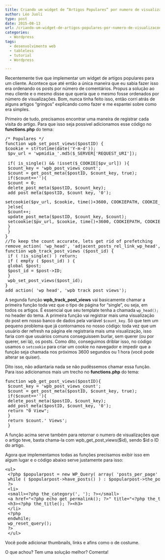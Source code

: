 ```yaml
---
title: Criando um widget de “Artigos Populares” por numero de visualizações
author: Léo Juoli
type: post
date: 2015-08-13
url: /criando-um-widget-de-artigos-populares-por-numero-de-visualizacoes/
categories:
  - Wordpress
tags:
  - desenvolvimento web
  - tableless
  - tutorial
  - Wordpress

---
```

Recentemente tive que implementar um widget de artigos populares para um cliente. Acontece que até então a única maneira que eu sabia fazer isso era ordenando os posts por número de comentários. Propus a solução ao meu cliente e o mesmo disse que queria que o mesmo fosse ordenados por número de visualizações. Bom, nunca tinha feito isso, então corri atrás de alguns artigos &#8220;gringos&#8221; explicando como fazer e me espantei sobre como era simples.

Primeiro de tudo, precisamos encontrar uma maneira de registrar cada visita do artigo. Para que isso seja possível adicionamos esse código no **functions.php** do tema:

<pre class="lang-php">/* Populares */
function wpb_set_post_views($postID) {
$cookie = strtotime(date('Y-m-d'));
 $pv_url = 'wpmidia_'.md5($_SERVER['REQUEST_URI']);
 
 if( is_single() && !isset($_COOKIE[$pv_url]) ){
 $count_key = 'wpb_post_views_count';
 $count = get_post_meta($postID, $count_key, true);
 if($count==''){
 $count = 0;
 delete_post_meta($postID, $count_key);
 add_post_meta($postID, $count_key, '0');</pre>

<pre>setcookie($pv_url, $cookie, time()+3600, COOKIEPATH, COOKIE_DOMAIN, false); // 1 hora
 }else{
 $count++;
 update_post_meta($postID, $count_key, $count);
 setcookie($pv_url, $cookie, time()+3600, COOKIEPATH, COOKIE_DOMAIN, false); // 1 hora
 }
 }
}
//To keep the count accurate, lets get rid of prefetching
remove_action( 'wp_head', 'adjacent_posts_rel_link_wp_head', 10, 0);
function wpb_track_post_views ($post_id) {
 if ( !is_single() ) return;
 if ( empty ( $post_id) ) {
 global $post;
 $post_id = $post-&gt;ID; 
 }
 wpb_set_post_views($post_id);
}
add_action( 'wp_head', 'wpb_track_post_views');</pre>

A segunda função **wpb\_track\_post_views** vai basicamente chamar a primeira função toda vez que o tipo de página for &#8220;single&#8221;, ou seja, em todos os artigos. É essencial que seu template tenha a chamada `wp_head();` no header do tema. A primeira função vai registrar mais uma visualização do post em nosso banco de dados pela variável `$count_key`. Só que tem um pequeno problema que já contornamos no nosso código: toda vez que um usuário der refresh na página ele registraria mais uma visualização, isso faria com que usuários comuns conseguissem burlar, sem querer (ou por querer, sei lá), os posts. Como dito, conseguimos driblar isso, no código usamos o `setcookie` para criar um cookie no navegador e impedir que a função seja chamada nos próximos 3600 segundos ou 1 hora (você pode alterar se quiser).

Dito isso, não adiantaria nada se não pudêssemos chamar essa função. Para isso adicionamos mais um trecho no **functions.php** do tema:

<pre class="lang-php">function wpb_get_post_views($postID){
 $count_key = 'wpb_post_views_count';
 $count = get_post_meta($postID, $count_key, true);
 if($count==''){
 delete_post_meta($postID, $count_key);
 add_post_meta($postID, $count_key, '0');
 return "0 View";
 }
 return $count.' Views';
 }</pre>

A função acima serve também para retornar o numero de visualizações que o artigo teve, basta chama-la com wpb\_get\_post_views($id), sendo $id o ID do artigo.

Agora que implementamos todas as funções precisamos exibir isso em algum lugar e o código abaixo serve justamente para isso:

<pre class="lang-html">&lt;ul&gt;
 &lt;?php $popularpost = new WP_Query( array( 'posts_per_page' =&gt; 5, 'meta_key' =&gt; 'wpb_post_views_count', 'orderby' =&gt; 'meta_value_num', 'order' =&gt; 'DESC' ) );
 while ( $popularpost-&gt;have_posts() ) : $popularpost-&gt;the_post();
 ?&gt;
 &lt;li&gt;
 &lt;small&gt;&lt;?php the_category(', '); ?&gt;&lt;/small&gt;
 &lt;a href="&lt;?php echo get_permalink(); ?&gt;" title="&lt;?php the_title_attribute(); ?&gt;"&gt;
 &lt;h3&gt;&lt;?php the_title(); ?&gt;&lt;h3&gt;
 &lt;/li&gt;
 &lt;?php
 endwhile;
 wp_reset_query();
 ?&gt;
 &lt;/ul&gt;</pre>

Você pode adicionar thumbnails, links e afins como o de costume.

O que achou? Tem uma solução melhor? Comenta!
